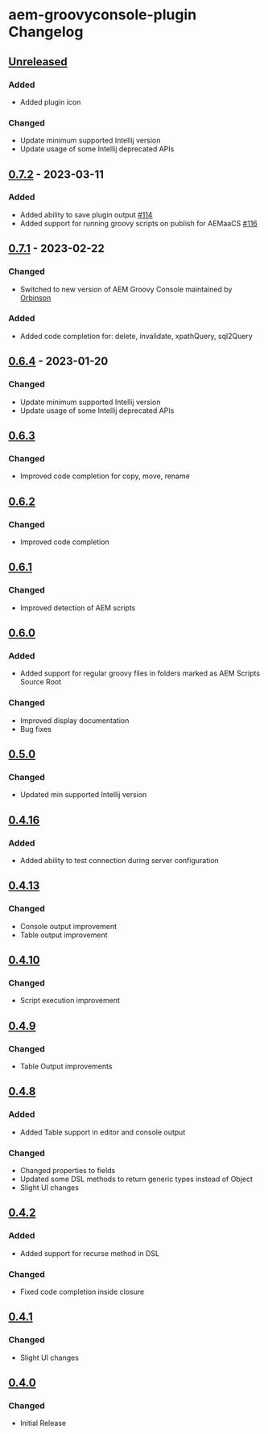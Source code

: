 <!-- Keep a Changelog guide -> https://keepachangelog.com -->

# aem-groovyconsole-plugin Changelog

## [Unreleased]

### Added
- Added plugin icon

### Changed
- Update minimum supported Intellij version
- Update usage of some Intellij deprecated APIs

## [0.7.2] - 2023-03-11

### Added
- Added ability to save plugin output [#114](https://github.com/bobi/aem-groovyconsole-plugin/issues/114)
- Added support for running groovy scripts on publish for AEMaaCS [#116](https://github.com/bobi/aem-groovyconsole-plugin/issues/116)

## [0.7.1] - 2023-02-22

### Changed
- Switched to new version of AEM Groovy Console maintained by [Orbinson](https://github.com/orbinson/aem-groovy-console)

### Added
- Added code completion for: delete, invalidate, xpathQuery, sql2Query

## [0.6.4] - 2023-01-20

### Changed
- Update minimum supported Intellij version
- Update usage of some Intellij deprecated APIs

## [0.6.3]

### Changed
- Improved code completion for copy, move, rename

## [0.6.2]

### Changed
- Improved code completion

## [0.6.1]

### Changed
- Improved detection of AEM scripts

## [0.6.0]

### Added
- Added support for regular groovy files in folders marked as AEM Scripts Source Root

### Changed
- Improved display documentation
- Bug fixes

## [0.5.0]

### Changed
- Updated min supported Intellij version

## [0.4.16]

### Added
- Added ability to test connection during server configuration

## [0.4.13]

### Changed
- Console output improvement
- Table output improvement

## [0.4.10]

### Changed
- Script execution improvement

## [0.4.9]

### Changed
- Table Output improvements

## [0.4.8]

### Added
- Added Table support in editor and console output

### Changed
- Changed properties to fields
- Updated some DSL methods to return generic types instead of Object
- Slight UI changes

## [0.4.2]

### Added
- Added support for recurse method in DSL

### Changed
- Fixed code completion inside closure

## [0.4.1]

### Changed
- Slight UI changes

## [0.4.0]

### Changed
- Initial Release

[Unreleased]: https://github.com/bobi/aem-groovyconsole-plugin/compare/v0.7.2...HEAD
[0.7.2]: https://github.com/bobi/aem-groovyconsole-plugin/compare/v0.7.1...v0.7.2
[0.7.1]: https://github.com/bobi/aem-groovyconsole-plugin/compare/v0.6.4...v0.7.1
[0.7.0]: https://github.com/bobi/aem-groovyconsole-plugin/compare/v0.6.4...v0.7.0
[0.6.4]: https://github.com/bobi/aem-groovyconsole-plugin/compare/v0.6.3...v0.6.4
[0.6.3]: https://github.com/bobi/aem-groovyconsole-plugin/compare/v0.6.2...v0.6.3
[0.6.2]: https://github.com/bobi/aem-groovyconsole-plugin/compare/v0.6.1...v0.6.2
[0.6.1]: https://github.com/bobi/aem-groovyconsole-plugin/compare/v0.6.0...v0.6.1
[0.6.0]: https://github.com/bobi/aem-groovyconsole-plugin/compare/v0.5.0...v0.6.0
[0.5.0]: https://github.com/bobi/aem-groovyconsole-plugin/compare/v0.4.16...v0.5.0
[0.4.16]: https://github.com/bobi/aem-groovyconsole-plugin/compare/v0.4.13...v0.4.16
[0.4.13]: https://github.com/bobi/aem-groovyconsole-plugin/compare/v0.4.10...v0.4.13
[0.4.10]: https://github.com/bobi/aem-groovyconsole-plugin/compare/v0.4.9...v0.4.10
[0.4.9]: https://github.com/bobi/aem-groovyconsole-plugin/compare/v0.4.8...v0.4.9
[0.4.8]: https://github.com/bobi/aem-groovyconsole-plugin/compare/v0.4.2...v0.4.8
[0.4.2]: https://github.com/bobi/aem-groovyconsole-plugin/compare/v0.4.1...v0.4.2
[0.4.1]: https://github.com/bobi/aem-groovyconsole-plugin/compare/v0.4.0...v0.4.1
[0.4.0]: https://github.com/bobi/aem-groovyconsole-plugin/commits/v0.4.0
